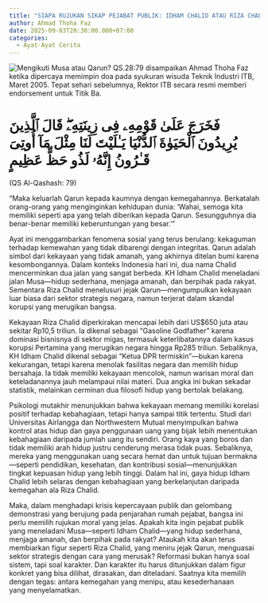 ```yaml
---
title: "SIAPA RUJUKAN SIKAP PEJABAT PUBLIK: IDHAM CHALID ATAU RIZA CHALID?  "
author: Ahmad Thoha Faz
date: 2025-09-03T20:30:00.000+07:00
categories:
  - Ayat-Ayat Cerita
---
```

![Mengikuti Musa atau Qarun? QS.28:79 disampaikan Ahmad Thoha Faz ketika dipercaya memimpin doa pada syukuran wisuda Teknik Industri ITB, Maret 2005. Tepat sehari sebelumnya, Rektor ITB secara resmi memberi endorsement untuk Titik Ba.](/images/uploads/whatsapp-image-2025-09-03-at-12.06.24_e414dab9.jpg "Mengikuti Musa atau Qarun? QS.28:79 disampaikan Ahmad Thoha Faz ketika dipercaya memimpin doa pada syukuran wisuda Teknik Industri ITB, Maret 2005. Tepat sehari sebelumnya, Rektor ITB secara resmi memberi endorsement untuk Titik Ba.")

# فَخَرَجَ عَلَىٰ قَوْمِهِۦ فِى زِينَتِهِۦۖ قَالَ ٱلَّذِينَ يُرِيدُونَ ٱلْحَيَوٰةَ ٱلدُّنْيَا يَـٰلَيْتَ لَنَا مِثْلَ مَآ أُوتِىَ قَـٰرُونُ إِنَّهُۥ لَذُو حَظٍّ عَظِيمٍ

(QS Al-Qashash: 79)  

“Maka keluarlah Qarun kepada kaumnya dengan kemegahannya. Berkatalah orang-orang yang menginginkan kehidupan dunia: ‘Wahai, semoga kita memiliki seperti apa yang telah diberikan kepada Qarun. Sesungguhnya dia benar-benar memiliki keberuntungan yang besar.’”

Ayat ini menggambarkan fenomena sosial yang terus berulang: kekaguman terhadap kemewahan yang tidak dibarengi dengan integritas. Qarun adalah simbol dari kekayaan yang tidak amanah, yang akhirnya ditelan bumi karena kesombongannya. Dalam konteks Indonesia hari ini, dua nama Chalid mencerminkan dua jalan yang sangat berbeda. KH Idham Chalid meneladani jalan Musa—hidup sederhana, menjaga amanah, dan berpihak pada rakyat. Sementara Riza Chalid menelusuri jejak Qarun—mengumpulkan kekayaan luar biasa dari sektor strategis negara, namun terjerat dalam skandal korupsi yang merugikan bangsa.

Kekayaan Riza Chalid diperkirakan mencapai lebih dari US$650 juta atau sekitar Rp10,5 triliun. Ia dikenal sebagai “Gasoline Godfather” karena dominasi bisnisnya di sektor migas, termasuk keterlibatannya dalam kasus korupsi Pertamina yang merugikan negara hingga Rp285 triliun. Sebaliknya, KH Idham Chalid dikenal sebagai “Ketua DPR termiskin”—bukan karena kekurangan, tetapi karena menolak fasilitas negara dan memilih hidup bersahaja. Ia tidak memiliki kekayaan mencolok, namun warisan moral dan keteladanannya jauh melampaui nilai materi. Dua angka ini bukan sekadar statistik, melainkan cerminan dua filosofi hidup yang bertolak belakang.

Psikologi mutakhir menunjukkan bahwa kekayaan memang memiliki korelasi positif terhadap kebahagiaan, tetapi hanya sampai titik tertentu. Studi dari Universitas Airlangga dan Northwestern Mutual menyimpulkan bahwa kontrol atas hidup dan gaya penggunaan uang yang bijak lebih menentukan kebahagiaan daripada jumlah uang itu sendiri. Orang kaya yang boros dan tidak memiliki arah hidup justru cenderung merasa tidak puas. Sebaliknya, mereka yang menggunakan uang secara hemat dan untuk tujuan bermakna—seperti pendidikan, kesehatan, dan kontribusi sosial—menunjukkan tingkat kepuasan hidup yang lebih tinggi. Dalam hal ini, gaya hidup Idham Chalid lebih selaras dengan kebahagiaan yang berkelanjutan daripada kemegahan ala Riza Chalid.

Maka, dalam menghadapi krisis kepercayaan publik dan gelombang demonstrasi yang berujung pada penjarahan rumah pejabat, bangsa ini perlu memilih rujukan moral yang jelas. Apakah kita ingin pejabat publik yang meneladani Musa—seperti Idham Chalid—yang hidup sederhana, menjaga amanah, dan berpihak pada rakyat? Ataukah kita akan terus membiarkan figur seperti Riza Chalid, yang meniru jejak Qarun, menguasai sektor strategis dengan cara yang merusak? Reformasi bukan hanya soal sistem, tapi soal karakter. Dan karakter itu harus ditunjukkan dalam figur konkret yang bisa dilihat, dirasakan, dan diteladani. Saatnya kita memilih dengan tegas: antara kemegahan yang menipu, atau kesederhanaan yang menyelamatkan.
